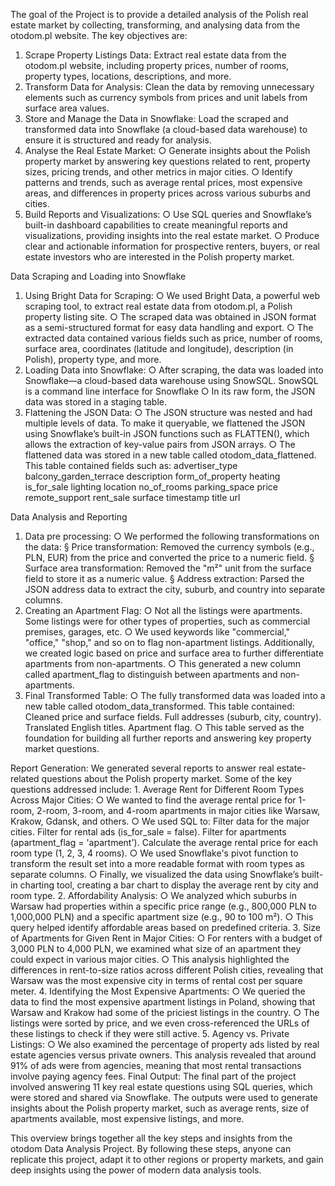 The goal of the Project is to provide a detailed analysis of the Polish real estate market by collecting, transforming, and analysing data from the otodom.pl website. The key objectives are:

1. Scrape Property Listings Data: Extract real estate data from the otodom.pl website, including property prices, number of rooms, property types, locations, descriptions, and more.
2. Transform Data for Analysis: Clean the data by removing unnecessary elements such as currency symbols from prices and unit labels from surface area values.
3. Store and Manage the Data in Snowflake: Load the scraped and transformed data into Snowflake (a cloud-based data warehouse) to ensure it is structured and ready for analysis.
4. Analyse the Real Estate Market:
	○ Generate insights about the Polish property market by answering key questions related to rent, property sizes, pricing trends, and other metrics in major cities.
	○ Identify patterns and trends, such as average rental prices, most expensive areas, and differences in property prices across various suburbs and cities.
5. Build Reports and Visualizations:
	○ Use SQL queries and Snowflake’s built-in dashboard capabilities to create meaningful reports and visualizations, providing insights into the real estate market.
	○ Produce clear and actionable information for prospective renters, buyers, or real estate investors who are interested in the Polish property market.
	


Data Scraping and Loading into Snowflake

1. Using Bright Data for Scraping:
	○ We used Bright Data, a powerful web scraping tool, to extract real estate data from otodom.pl, a Polish property listing site.
	○ The scraped data was obtained in JSON format as a semi-structured format for easy data handling and export.
	○ The extracted data contained various fields such as price, number of rooms, surface area, coordinates (latitude and longitude), description (in Polish), property type, and more.
2. Loading Data into Snowflake:
	○ After scraping, the data was loaded into Snowflake—a cloud-based data warehouse using SnowSQL. SnowSQL is a command line interface for Snowflake
	○ In its raw form, the JSON data was stored in a staging table.
3. Flattening the JSON Data:
	○ The JSON structure was nested and had multiple levels of data. To make it queryable, we flattened the JSON using Snowflake’s built-in JSON functions such as FLATTEN(), which allows the extraction of key-value pairs from JSON arrays.
	○ The flattened data was stored in a new table called otodom_data_flattened. This table contained fields such as:
    advertiser_type
    balcony_garden_terrace
    description
    form_of_property
    heating
    is_for_sale
    lighting
    location
    no_of_rooms
    parking_space
    price
    remote_support
    rent_sale
    surface
    timestamp
    title
    url


Data Analysis and Reporting

1. Data pre processing:
	○ We performed the following transformations on the data:
			§ Price transformation: Removed the currency symbols (e.g., PLN, EUR) from the price and converted the price to a numeric field.
			§ Surface area transformation: Removed the "m²" unit from the surface field to store it as a numeric value.
			§ Address extraction: Parsed the JSON address data to extract the city, suburb, and country into separate columns.
2. Creating an Apartment Flag:
		○ Not all the listings were apartments. Some listings were for other types of properties, such as commercial premises, garages, etc.
		○ We used keywords like "commercial," "office," "shop," and so on to flag non-apartment listings. Additionally, we created logic based on price and surface area to further differentiate apartments from non-apartments.
		○ This generated a new column called apartment_flag to distinguish between apartments and non-apartments.
3. Final Transformed Table:
		○ The fully transformed data was loaded into a new table called otodom_data_transformed. This table contained:
			Cleaned price and surface fields.
			Full addresses (suburb, city, country).
			Translated English titles.
			Apartment flag.
		○ This table served as the foundation for building all further reports and answering key property market questions.

Report Generation:
We generated several reports to answer real estate-related questions about the Polish property market. Some of the key questions addressed include:
	1. Average Rent for Different Room Types Across Major Cities:
		○ We wanted to find the average rental price for 1-room, 2-room, 3-room, and 4-room apartments in major cities like Warsaw, Krakow, Gdansk, and others.
		○ We used SQL to:
			Filter data for the major cities.
			Filter for rental ads (is_for_sale = false).
			Filter for apartments (apartment_flag = 'apartment').
			Calculate the average rental price for each room type (1, 2, 3, 4 rooms).
		○ We used Snowflake's pivot function to transform the result set into a more readable format with room types as separate columns.
		○ Finally, we visualized the data using Snowflake’s built-in charting tool, creating a bar chart to display the average rent by city and room type.
	2. Affordability Analysis:
		○ We analyzed which suburbs in Warsaw had properties within a specific price range (e.g., 800,000 PLN to 1,000,000 PLN) and a specific apartment size (e.g., 90 to 100 m²).
		○ This query helped identify affordable areas based on predefined criteria.
	3. Size of Apartments for Given Rent in Major Cities:
		○ For renters with a budget of 3,000 PLN to 4,000 PLN, we examined what size of an apartment they could expect in various major cities.
		○ This analysis highlighted the differences in rent-to-size ratios across different Polish cities, revealing that Warsaw was the most expensive city in terms of rental cost per square meter.
	4. Identifying the Most Expensive Apartments:
		○ We queried the data to find the most expensive apartment listings in Poland, showing that Warsaw and Krakow had some of the priciest listings in the country.
		○ The listings were sorted by price, and we even cross-referenced the URLs of these listings to check if they were still active.
	5. Agency vs. Private Listings:
		○ We also examined the percentage of property ads listed by real estate agencies versus private owners. This analysis revealed that around 91% of ads were from agencies, meaning that most rental transactions involve paying agency fees.
Final Output:
The final part of the project involved answering 11 key real estate questions using SQL queries, which were stored and shared via Snowflake. The outputs were used to generate insights about the Polish property market, such as average rents, size of apartments available, most expensive listings, and more.

This overview brings together all the key steps and insights from the otodom Data Analysis Project. By following these steps, anyone can replicate this project, adapt it to other regions or property markets, and gain deep insights using the power of modern data analysis tools.

